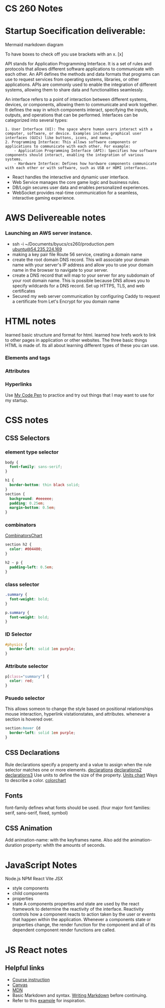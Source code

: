# CS 260 Notes

# Startup Soecification deliverable:

Mermaid markdown diagram

To have boxes to check off you use brackets with an x. [x]

API stands for Application Programming Interface. It is a set of rules and protocols that allows different software applications to communicate with each other. An API defines the methods and data formats that programs can use to request services from operating systems, libraries, or other applications. APIs are commonly used to enable the integration of different systems, allowing them to share data and functionalities seamlessly.

An interface refers to a point of interaction between different systems, devices, or components, allowing them to communicate and work together. It defines the way in which components interact, specifying the inputs, outputs, and operations that can be performed. Interfaces can be categorized into several types:

    1. User Interface (UI): The space where human users interact with a computer, software, or device. Examples include graphical user interfaces (GUIs) like buttons, icons, and menus.
    2. Programming Interface: This allows software components or applications to communicate with each other. For example:
        - Application Programming Interface (API): Specifies how software components should interact, enabling the integration of various systems.
        - Hardware Interface: Defines how hardware components communicate with each other or with software, such as USB or HDMI interfaces.

- React handles the interactive and dynamic user interface.
- Web Service manages the core game logic and business rules.
- DB/Login secures user data and enables personalized experiences.
- WebSocket provides real-time communication for a seamless, interactive gaming experience.

# AWS Delivereable notes

### Launching an AWS server instance.

- ssh -i ~/Documents/byucs/cs260/production.pem ubuntu@54.235.224.169
- making a key pair file
  Route 56 service, creating a domain name
- create the root domain DNS record. This will associate your domain name with your server's IP address and allow you to use your domain name in the browser to navigate to your server.
- create a DNS record that will map to your server for any subdomain of your root domain name. This is possible because DNS allows you to specify wildcards for a DNS record.
  Set up HTTPS, TLS, and web certificates
- Secured my web server communication by configuring Caddy to request a certificate from Let's Encrypt for you domain name

# HTML notes

learned basic structure and format for html. learned how hrefs work to link to other pages in application or other websites.
The three basic things HTML is made of. Its all about learning different types of these you can use.

### Elements and tags

### Attributes

### Hyperlinks

Use [My Code Pen](https://codepen.io/TalmageWoodhouse) to practice and try out things that I may want to use for my startup.

# CSS notes

## CSS Selectors

### element type selector

```css
body {
  font-family: sans-serif;
}
```

```css
h1 {
  border-bottom: thin black solid;
}
section {
  background: #eeeeee;
  padding: 0.25em;
  margin-bottom: 0.5em;
}
```

### combinators

[CombinatorsChart](Cominatorschart.png)

```css
section h2 {
  color: #004400;
}
```

```css
h2 ~ p {
  padding-left: 0.5em;
}
```

### class selector

```css
.summary {
  font-weight: bold;
}
```

```css
p.summary {
  font-weight: bold;
}
```

### ID Selector

```css
#physics {
  border-left: solid 1em purple;
}
```

### Attribute selector

```css
p[class="summary"] {
  color: red;
}
```

### Psuedo selector

This allows someon to change the style based on positional relationships mouse interaction, hyperlink vistationstates, and attributes.
whenever a section is hovered over.

```css
section:hover {d
  border-left: solid 1em purple;
}
```

## CSS Declarations

Rule declarations specify a property and a value to assign when the rule selector matches one or more elements.
[declarations](declarations.png)
[declarations2](declarations2.png)
[declarations3](declarations3.png)
Use units to define the size of the property.
[Units chart](unitschart.png)
Ways to describe a color.
[colorchart](colorchart.png)

## Fonts

font-family defines what fonts should be used. (four major font families: serif, sans-serif, fixed, symbol)

## CSS Animation

Add animation-name: with the keyframes name. Also add the animation-duration property: whith the amounts of seconds.

# JavaScript Notes

Node.js
NPM
React
Vite
JSX

- style components
- child components
- properties
- state
  A components properties and state are used by the react framework to determine the reactivity of the interface. Reactivity controls how a component reacts to action taken by the user or events that happen within the application. Whenever a components state or properties change, the render function for the component and all of its dependent component render functions are called.

# JS React notes

## Helpful links

- [Course instruction](https://github.com/webprogramming260)
- [Canvas](https://byu.instructure.com)
- [MDN](https://developer.mozilla.org)
- Basic Markdown and syntax. [Writing Markdown](https://docs.github.com/en/get-started/writing-on-github/getting-started-with-writing-and-formatting-on-github/basic-writing-and-formatting-syntax) before continuing.
- Refer to this [example](https://github.com/webprogramming260/startup-example/blob/main/README.md) for inspiration.

